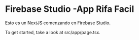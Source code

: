 # Firebase Studio -App Rifa Facil

Esto es un NextJS comenzando en Firebase Studio.

To get started, take a look at src/app/page.tsx.
